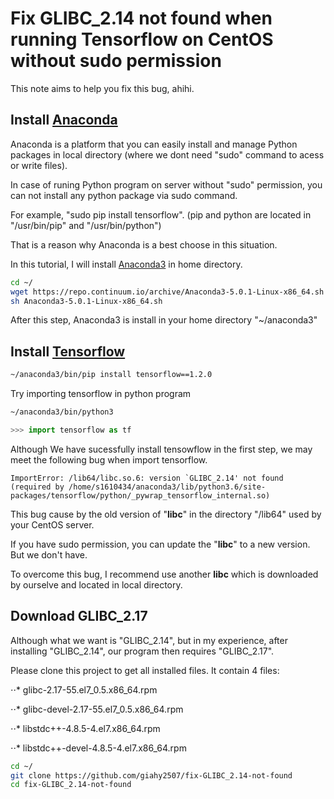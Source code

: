 # Fix GLIBC_2.14 not found when running Tensorflow on CentOS without sudo permission
This note aims to help you fix this bug, ahihi.

## Install [Anaconda](https://www.anaconda.com)
Anaconda is a platform that you can easily install and manage Python packages in local directory (where we dont need "sudo" command to acess or write files).

In case of runing Python program on server without "sudo" permission, you can not install any python package via sudo command.

For example, "sudo pip install tensorflow". (pip and python are located in "/usr/bin/pip" and "/usr/bin/python")

That is a reason why Anaconda is a best choose in this situation.

In this tutorial, I will install [Anaconda3](https://www.anaconda.com/download/#linux) in home directory.

```bash
cd ~/
wget https://repo.continuum.io/archive/Anaconda3-5.0.1-Linux-x86_64.sh
sh Anaconda3-5.0.1-Linux-x86_64.sh
```

After this step, Anaconda3 is install in your home directory "~/anaconda3"

## Install [Tensorflow](https://www.tensorflow.org/)
```bash
~/anaconda3/bin/pip install tensorflow==1.2.0
```

Try importing tensorflow in python program
```bash
~/anaconda3/bin/python3
```

```python
>>> import tensorflow as tf
```
Although We have sucessfully install tensowflow in the first step, we may meet the following bug when import tensorflow.

```
ImportError: /lib64/libc.so.6: version `GLIBC_2.14' not found (required by /home/s1610434/anaconda3/lib/python3.6/site-packages/tensorflow/python/_pywrap_tensorflow_internal.so)
```

This bug cause by the old version of "**libc**" in the directory "/lib64" used by your CentOS server.

If you have sudo permission, you can update the "**libc**" to a new version. But we don't have.

To overcome this bug, I recommend use another **libc** which is downloaded by ourselve and located in local directory.

## Download GLIBC_2.17

Although what we want is "GLIBC_2.14", but in my experience, after installing "GLIBC_2.14", our program then requires "GLIBC_2.17".

Please clone this project to get all installed files. It contain 4 files:

⋅⋅* glibc-2.17-55.el7_0.5.x86_64.rpm

⋅⋅* glibc-devel-2.17-55.el7_0.5.x86_64.rpm

⋅⋅* libstdc++-4.8.5-4.el7.x86_64.rpm

⋅⋅* libstdc++-devel-4.8.5-4.el7.x86_64.rpm

```bash
cd ~/
git clone https://github.com/giahy2507/fix-GLIBC_2.14-not-found
cd fix-GLIBC_2.14-not-found
```


